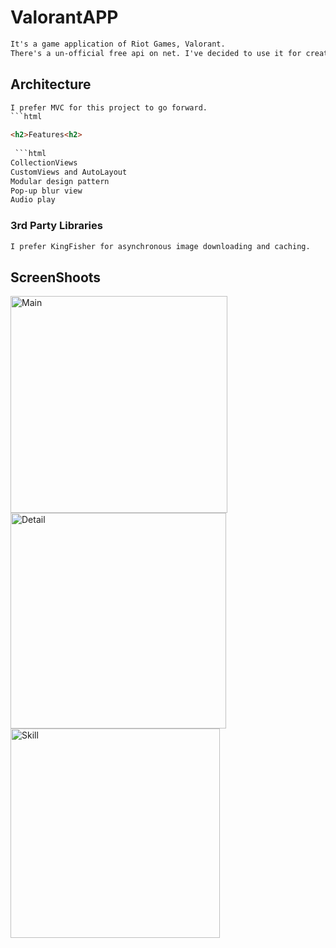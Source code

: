 # ValorantAPP

```html
It's a game application of Riot Games, Valorant.
There's a un-official free api on net. I've decided to use it for creating an app.
```

<h2>Architecture</h2>

```html
I prefer MVC for this project to go forward.
```html

<h2>Features<h2>
  
 ```html
CollectionViews
CustomViews and AutoLayout
Modular design pattern
Pop-up blur view
Audio play
```


<h3>3rd Party Libraries</h3>

```html
I prefer KingFisher for asynchronous image downloading and caching.
```

<h2>ScreenShoots</h2>

<img width="347" alt="Main" src="https://user-images.githubusercontent.com/79763515/189765884-36b2f2a3-4df3-4816-a1b5-0b1a877069b8.png">

<img width="345" alt="Detail" src="https://user-images.githubusercontent.com/79763515/189765938-73fd565c-843c-4f91-a543-5b931089a1d1.png">

<img width="335" alt="Skill" src="https://user-images.githubusercontent.com/79763515/189765958-3ed3fbf7-8308-4f6e-8c6d-f99fa3ae16ad.png">





